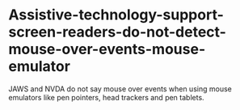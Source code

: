 # Assistive-technology-support-screen-readers-do-not-detect-mouse-over-events-mouse-emulator
JAWS and NVDA do not say mouse over events when using mouse emulators like pen pointers, head trackers and pen tablets.

